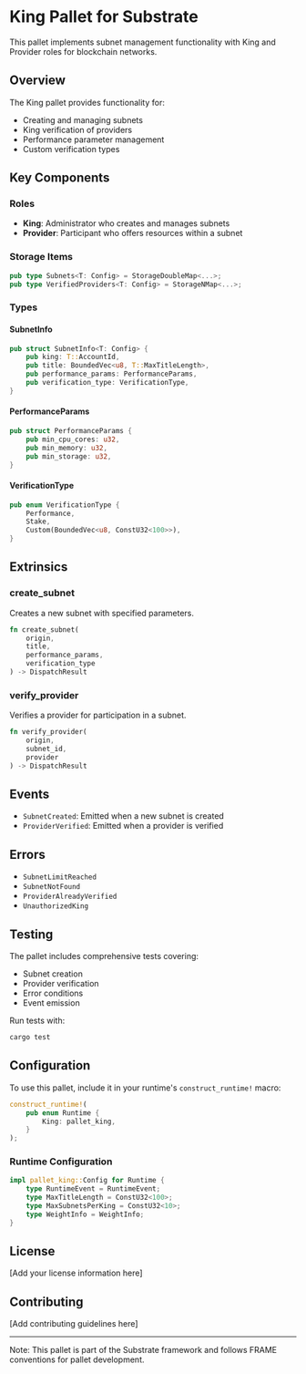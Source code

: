 # King Pallet for Substrate

This pallet implements subnet management functionality with King and Provider roles for blockchain networks.

## Overview

The King pallet provides functionality for:
- Creating and managing subnets
- King verification of providers
- Performance parameter management
- Custom verification types

## Key Components

### Roles
- **King**: Administrator who creates and manages subnets
- **Provider**: Participant who offers resources within a subnet

### Storage Items
```rust
pub type Subnets<T: Config> = StorageDoubleMap<...>;
pub type VerifiedProviders<T: Config> = StorageNMap<...>;
```

### Types

#### SubnetInfo
```rust
pub struct SubnetInfo<T: Config> {
    pub king: T::AccountId,
    pub title: BoundedVec<u8, T::MaxTitleLength>,
    pub performance_params: PerformanceParams,
    pub verification_type: VerificationType,
}
```

#### PerformanceParams
```rust
pub struct PerformanceParams {
    pub min_cpu_cores: u32,
    pub min_memory: u32,
    pub min_storage: u32,
}
```

#### VerificationType
```rust
pub enum VerificationType {
    Performance,
    Stake,
    Custom(BoundedVec<u8, ConstU32<100>>),
}
```

## Extrinsics

### create_subnet
Creates a new subnet with specified parameters.
```rust
fn create_subnet(
    origin,
    title,
    performance_params,
    verification_type
) -> DispatchResult
```

### verify_provider
Verifies a provider for participation in a subnet.
```rust
fn verify_provider(
    origin,
    subnet_id,
    provider
) -> DispatchResult
```

## Events
- `SubnetCreated`: Emitted when a new subnet is created
- `ProviderVerified`: Emitted when a provider is verified

## Errors
- `SubnetLimitReached`
- `SubnetNotFound`
- `ProviderAlreadyVerified`
- `UnauthorizedKing`

## Testing

The pallet includes comprehensive tests covering:
- Subnet creation
- Provider verification
- Error conditions
- Event emission

Run tests with:
```bash
cargo test
```

## Configuration

To use this pallet, include it in your runtime's `construct_runtime!` macro:
```rust
construct_runtime!(
    pub enum Runtime {
        King: pallet_king,
    }
);
```

### Runtime Configuration
```rust
impl pallet_king::Config for Runtime {
    type RuntimeEvent = RuntimeEvent;
    type MaxTitleLength = ConstU32<100>;
    type MaxSubnetsPerKing = ConstU32<10>;
    type WeightInfo = WeightInfo;
}
```

## License
[Add your license information here]

## Contributing
[Add contributing guidelines here]

---

Note: This pallet is part of the Substrate framework and follows FRAME conventions for pallet development.